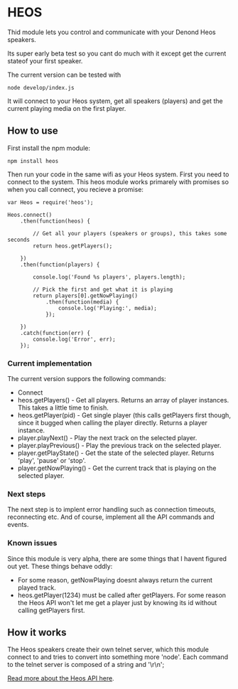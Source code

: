 HEOS
====

Thid module lets you control and communicate with your Denond Heos speakers.

Its super early beta test so you cant do much with it except get the current stateof your first speaker.

The current version can be tested with

    node develop/index.js

It will connect to your Heos system, get all speakers (players) and get the current playing media on the first player.


## How to use

First install the npm module:

    npm install heos

Then run your code in the same wifi as your Heos system. First you need to connect to the system. 
This heos module works primarely with promises so when you call connect, you recieve a promise:

    var Heos = require('heos');

    Heos.connect()
        .then(function(heos) {

            // Get all your players (speakers or groups), this takes some seconds
            return heos.getPlayers();

        })
        .then(function(players) {

            console.log('Found %s players', players.length);
            
            // Pick the first and get what it is playing
            return players[0].getNowPlaying()
                .then(function(media) {
                    console.log('Playing:', media);
                });

        })
        .catch(function(err) {
            console.log('Error', err);
        });
 
### Current implementation

The current version suppors the following commands:

- Connect
- heos.getPlayers() - Get all players. Returns an array of player instances. This takes a little time to finish.
- heos.getPlayer(pid) - Get single player (this calls getPlayers first though, since it bugged when calling the player directly. Returns a player instance.
- player.playNext() - Play the next track on the selected player.
- player.playPrevious() - Play the previous track on the selected player.
- player.getPlayState() - Get the state of the selected player. Returns 'play', 'pause' or 'stop'.
- player.getNowPlaying() - Get the current track that is playing on the selected player.

### Next steps

The next step is to implent error handling such as connection timeouts, reconnecting etc.
And of course, implement all the API commands and events.

### Known issues

Since this module is very alpha, there are some things that I havent figured out yet. These things behave oddly:

- For some reason, getNowPlaying doesnt always return the current played track.
- heos.getPlayer(1234) must be called after getPlayers. For some reason the Heos API won't let me get a player just by knowing its id without calling getPlayers first.

## How it works

The Heos speakers create their own telnet server, which this module connect to and tries to convert into something more 'node'. Each command to the telnet server is composed of a string and '\r\n'; 

[Read more about the Heos API here](http://www.eurostar-ostrava.cz/files/01.2015_HEOS---CLI_PROTOCOL_V01.pdf).


